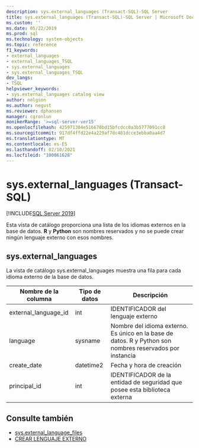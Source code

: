 ```yaml
---
description: sys.external_languages (Transact-SQL)-SQL Server
title: sys.external_languages (Transact-SQL)-SQL Server | Microsoft Docs
ms.custom: ''
ms.date: 05/22/2019
ms.prod: sql
ms.technology: system-objects
ms.topic: reference
f1_keywords:
- external_languages
- external_languages_TSQL
- sys.external_languages
- sys.external_languages_TSQL
dev_langs:
- TSQL
helpviewer_keywords:
- sys.external_languages catalog view
author: nelgson
ms.author: negust
ms.reviewer: dphansen
manager: cgronlun
monikerRange: '>=sql-server-ver15'
ms.openlocfilehash: 425971304e516670bd15bfcdcc0a3b5777091cc8
ms.sourcegitcommit: 917df4ffd22e4a229af7dc481dcce3ebba0aa4d7
ms.translationtype: MT
ms.contentlocale: es-ES
ms.lasthandoff: 02/10/2021
ms.locfileid: "100061628"
---
```

# <a name="sysexternal_languages-transact-sql"></a>sys.external_languages (Transact-SQL)
[!INCLUDE[SQL Server 2019](../../includes/applies-to-version/sqlserver2019.md)]

Esta vista de catálogo proporciona una lista de los idiomas externos en la base de datos. **R** y **Python** son nombres reservados y no se puede crear ningún lenguaje externo con esos nombres.

## <a name="sysexternal_languages"></a>sys.external_languages

La vista de catálogo sys.external_languages muestra una fila para cada idioma externo de la base de datos.

|Nombre de la columna |Tipo de datos | Descripción|
|------|------|------|
|external_language_id |int | IDENTIFICADOR del lenguaje externo|
|language |sysname |Nombre del idioma externo. Es único en la base de datos. R y Python son nombres reservados por instancia|
|create_date |datetime2 |Fecha y hora de creación|
|principal_id |int |IDENTIFICADOR de la entidad de seguridad que posee esta biblioteca externa|

## <a name="see-also"></a>Consulte también  

+ [sys.external_language_files](sys-external-language-files-transact-sql.md)  
+ [CREAR LENGUAJE EXTERNO](../../t-sql/statements/create-external-language-transact-sql.md) 
